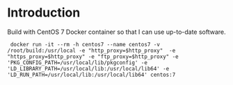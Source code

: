# Introduction #

Build with CentOS 7 Docker container so that I can use up-to-date software.
 
     docker run -it --rm -h centos7 --name centos7 -v /root/build:/usr/local -e "http_proxy=$http_proxy"  -e "https_proxy=$http_proxy" -e "ftp_proxy=$http_proxy" -e 'PKG_CONFIG_PATH=/usr/local/lib/pkgconfig' -e 'LD_LIBRARY_PATH=/usr/local/lib:/usr/local/lib64' -e 'LD_RUN_PATH=/usr/local/lib:/usr/local/lib64' centos:7